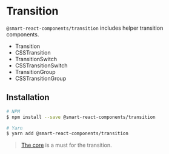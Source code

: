 # Transition

`@smart-react-components/transition` includes helper transition components.

* Transition
* CSSTransition
* TransitionSwitch
* CSSTransitionSwitch
* TransitionGroup
* CSSTransitionGroup

## Installation

```sh
# NPM
$ npm install --save @smart-react-components/transition

# Yarn
$ yarn add @smart-react-components/transition
```

> [The core](https://github.com/cevadtokatli/smart-react-components/tree/v2/core) is a must for the transition.
